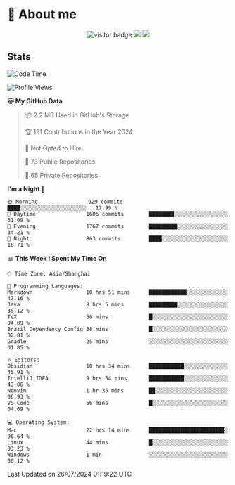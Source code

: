 <!-- ![](https://youpai.roccoshi.top/img/20200804214216.png) -->

# 🧐 About me
 
<p align="center">
<img src="https://visitor-badge.laobi.icu/badge?page_id=Lincest.Lincest&title=hits" alt="visitor badge"/>
<a href="mailto:imroccoshi@gmail.com"><img src="https://img.shields.io/badge/gmail-imroccoshi%40gmail.com-red"></a>
<a href="https://blog.roccoshi.top"><img src="https://img.shields.io/badge/blog-roccoshi-green"></a>
</p>

## Stats

<!--START_SECTION:waka-->
![Code Time](http://img.shields.io/badge/Code%20Time-1%2C436%20hrs%2030%20mins-blue)

![Profile Views](http://img.shields.io/badge/Profile%20Views-1-blue)

**🐱 My GitHub Data** 

> 📦 2.2 MB Used in GitHub's Storage 
 > 
> 🏆 191 Contributions in the Year 2024
 > 
> 🚫 Not Opted to Hire
 > 
> 📜 73 Public Repositories 
 > 
> 🔑 65 Private Repositories 
 > 
**I'm a Night 🦉** 

```text
🌞 Morning                929 commits         ████░░░░░░░░░░░░░░░░░░░░░   17.99 % 
🌆 Daytime                1606 commits        ████████░░░░░░░░░░░░░░░░░   31.09 % 
🌃 Evening                1767 commits        █████████░░░░░░░░░░░░░░░░   34.21 % 
🌙 Night                  863 commits         ████░░░░░░░░░░░░░░░░░░░░░   16.71 % 
```


📊 **This Week I Spent My Time On** 

```text
🕑︎ Time Zone: Asia/Shanghai

💬 Programming Languages: 
Markdown                 10 hrs 51 mins      ████████████░░░░░░░░░░░░░   47.16 % 
Java                     8 hrs 5 mins        █████████░░░░░░░░░░░░░░░░   35.12 % 
TeX                      56 mins             █░░░░░░░░░░░░░░░░░░░░░░░░   04.09 % 
Brazil Dependency Config 38 mins             █░░░░░░░░░░░░░░░░░░░░░░░░   02.81 % 
Gradle                   25 mins             ░░░░░░░░░░░░░░░░░░░░░░░░░   01.85 % 

🔥 Editors: 
Obsidian                 10 hrs 34 mins      ███████████░░░░░░░░░░░░░░   45.91 % 
IntelliJ IDEA            9 hrs 54 mins       ███████████░░░░░░░░░░░░░░   43.06 % 
Neovim                   1 hr 35 mins        ██░░░░░░░░░░░░░░░░░░░░░░░   06.93 % 
VS Code                  56 mins             █░░░░░░░░░░░░░░░░░░░░░░░░   04.09 % 

💻 Operating System: 
Mac                      22 hrs 14 mins      ████████████████████████░   96.64 % 
Linux                    44 mins             █░░░░░░░░░░░░░░░░░░░░░░░░   03.23 % 
Windows                  1 min               ░░░░░░░░░░░░░░░░░░░░░░░░░   00.12 % 
```


 Last Updated on 26/07/2024 01:19:22 UTC
<!--END_SECTION:waka-->


